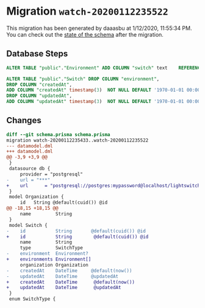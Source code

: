 # Migration `watch-20200112235522`

This migration has been generated by daaasbu at 1/12/2020, 11:55:34 PM.
You can check out the [state of the schema](./schema.prisma) after the migration.

## Database Steps

```sql
ALTER TABLE "public"."Environment" ADD COLUMN "switch" text    REFERENCES "public"."Switch"("id") ON DELETE SET NULL;

ALTER TABLE "public"."Switch" DROP COLUMN "environment",
DROP COLUMN "createdAt",
ADD COLUMN "createdAt" timestamp(3)  NOT NULL DEFAULT '1970-01-01 00:00:00' ,
DROP COLUMN "updatedAt",
ADD COLUMN "updatedAt" timestamp(3)  NOT NULL DEFAULT '1970-01-01 00:00:00' ;
```

## Changes

```diff
diff --git schema.prisma schema.prisma
migration watch-20200112235433..watch-20200112235522
--- datamodel.dml
+++ datamodel.dml
@@ -3,9 +3,9 @@
 }
 datasource db {
     provider = "postgresql"
-    url = "***"
+    url      = "postgresql://postgres:mypassword@localhost/lightswitch?sslmode=prefer"
 }
 model Organization {
     id   String @default(cuid()) @id
@@ -18,15 +18,15 @@
     name         String
 }
 model Switch {
-    id           String       @default(cuid()) @id
+    id           String        @default(cuid()) @id
     name         String
     type         SwitchType
-    environment  Environment?
+    environments Environment[]
     organization Organization
-    createdAt    DateTime     @default(now())
-    updatedAt    DateTime     @updatedAt
+    createdAt    DateTime      @default(now())
+    updatedAt    DateTime      @updatedAt
 }
 enum SwitchType {
```


